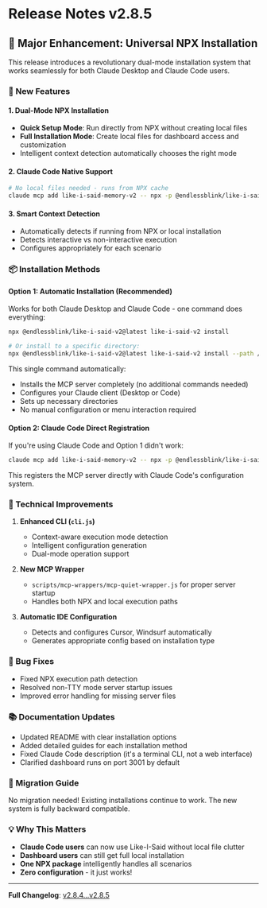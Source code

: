 # Release Notes v2.8.5

## 🎉 Major Enhancement: Universal NPX Installation

This release introduces a revolutionary dual-mode installation system that works seamlessly for both Claude Desktop and Claude Code users.

### 🚀 New Features

#### 1. **Dual-Mode NPX Installation**
- **Quick Setup Mode**: Run directly from NPX without creating local files
- **Full Installation Mode**: Create local files for dashboard access and customization
- Intelligent context detection automatically chooses the right mode

#### 2. **Claude Code Native Support**
```bash
# No local files needed - runs from NPX cache
claude mcp add like-i-said-memory-v2 -- npx -p @endlessblink/like-i-said-v2@latest like-i-said-v2
```

#### 3. **Smart Context Detection**
- Automatically detects if running from NPX or local installation
- Detects interactive vs non-interactive execution
- Configures appropriately for each scenario

### 📦 Installation Methods

#### Option 1: Automatic Installation (Recommended)
Works for both Claude Desktop and Claude Code - one command does everything:
```bash
npx @endlessblink/like-i-said-v2@latest like-i-said-v2 install

# Or install to a specific directory:
npx @endlessblink/like-i-said-v2@latest like-i-said-v2 install --path /custom/path
```

This single command automatically:
- Installs the MCP server completely (no additional commands needed)
- Configures your Claude client (Desktop or Code)
- Sets up necessary directories
- No manual configuration or menu interaction required

#### Option 2: Claude Code Direct Registration
If you're using Claude Code and Option 1 didn't work:
```bash
claude mcp add like-i-said-memory-v2 -- npx -p @endlessblink/like-i-said-v2@latest like-i-said-v2
```

This registers the MCP server directly with Claude Code's configuration system.

### 🔧 Technical Improvements

1. **Enhanced CLI (`cli.js`)**
   - Context-aware execution mode detection
   - Intelligent configuration generation
   - Dual-mode operation support

2. **New MCP Wrapper**
   - `scripts/mcp-wrappers/mcp-quiet-wrapper.js` for proper server startup
   - Handles both NPX and local execution paths

3. **Automatic IDE Configuration**
   - Detects and configures Cursor, Windsurf automatically
   - Generates appropriate config based on installation type

### 🐛 Bug Fixes

- Fixed NPX execution path detection
- Resolved non-TTY mode server startup issues
- Improved error handling for missing server files

### 📚 Documentation Updates

- Updated README with clear installation options
- Added detailed guides for each installation method
- Fixed Claude Code description (it's a terminal CLI, not a web interface)
- Clarified dashboard runs on port 3001 by default

### 🔄 Migration Guide

No migration needed! Existing installations continue to work. The new system is fully backward compatible.

### 💡 Why This Matters

- **Claude Code users** can now use Like-I-Said without local file clutter
- **Dashboard users** can still get full local installation
- **One NPX package** intelligently handles all scenarios
- **Zero configuration** - it just works!

---

**Full Changelog**: [v2.8.4...v2.8.5](https://github.com/endlessblink/Like-I-Said-memory-mcp-server/compare/v2.8.4...v2.8.5)